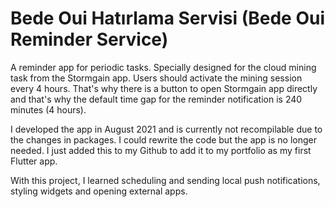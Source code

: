 # Bede Oui Hatırlama Servisi (Bede Oui Reminder Service)

A reminder app for periodic tasks. Specially designed for the cloud mining task from the Stormgain app. Users should activate the mining session every 4 hours. That's why there is a button to open Stormgain app directly and that's why the default time gap for the reminder notification is 240 minutes (4 hours).

I developed the app in August 2021 and is currently not recompilable due to the changes in packages. I could rewrite the code but the app is no longer needed. I just added this to my Github to add it to my portfolio as my first Flutter app.

With this project, I learned scheduling and sending local push notifications, styling widgets and opening external apps.
